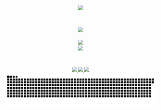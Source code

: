 
<h1 align = "center">
    <img width=200 src="https://avatars.githubusercontent.com/u/157405880?s=400&u=b2f1a5f20035a6b1725e1de574c10ddfd9a607c6&v=4"/>
</h1>
<h1 align="center">
    <img src="https://readme-typing-svg.herokuapp.com/?font=Recursive&size=35&center=true&vCenter=true&width=500&height=70&weight=900&color=ffffff&&duration=4000&lines=Hey!;+I'm+Rijan+Shrestha!;" />
</h1>


<div align="center">
    <img src="https://skillicons.dev/icons?i=javascript,express,python,firebase,mongodb,nodejs" /><br>
    <img src="https://skillicons.dev/icons?i=github,figma,tailwind,html,css,vscode,react,mui,git" />
</div>


<br/>
<br/>
<br/>

<div align="center"> 
  <a href="mailto:csaijspy@gmail.com">
    <img src="https://img.shields.io/badge/Gmail-333333?style=for-the-badge&logo=gmail&logoColor=red&border_radius=10" />
  </a>
  <a href="https://www.linkedin.com/in/rijan-shrestha-6a72b3299/" target="_blank">
    <img src="https://img.shields.io/badge/LinkedIn-0077B5?style=for-the-badge&logo=linkedin&logoColor=white&border_radius=10" target="_blank" />
  </a>
  <a href="https://github.com/Rijan-Joshi" target="_blank">
     <img src="https://img.shields.io/badge/Portfolio-FF5722?style=for-the-badge&logo=todoist&logoColor=white&border_raidus=10" target="_blank" /> <!-- sqlite, safari, google-chrome are other good icon options -->
  </a>
</div>


<div align="center">
  <img alt="My contributions eaten by Snake" src="https://raw.githubusercontent.com/Rijan-Joshi/Rijan-Joshi/output/github-contribution-grid-snake.svg" />
</div>



<!--
<h3 align="center">Coding towards digital singularity</h3>
<h2 align="center">⚡ Stats ⚡</h2>
<br>
<div align=center>
  <img width=390 src="https://streak-stats.demolab.com?user=Rijan-Joshi&theme=python-dark&count_private=true&" alt="GitHub Streak" />
    <img width=390 src="https://github-readme-stats-rijan-shresthas-projects-a5d902bf.vercel.app/api?username=Rijan-Joshi&theme=react&show_icons=true&hide_border=true&count_private=true&rank_icon=github" alt="Rijan-Joshi's Stats">
  <br/>
  <img align="center" src="https://github-readme-stats-psi-eosin-62.vercel.app/api/top-langs/?username=Rijan-Joshi&layout=pie&theme=react&count_private=true" /> 
</div>
-->
